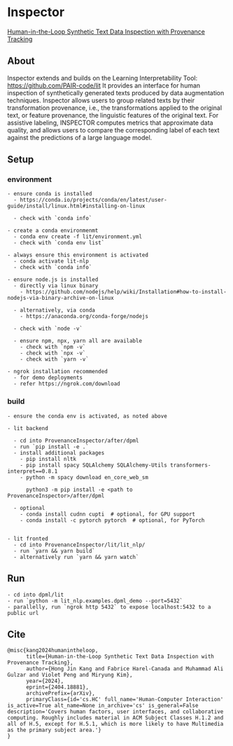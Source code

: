 # Inspector

[Human-in-the-Loop Synthetic Text Data Inspection with Provenance Tracking](https://arxiv.org/abs/2404.18881)

## About
Inspector extends and builds on the Learning Interpretability Tool: https://github.com/PAIR-code/lit
It provides an interface for human inspection of synthetically generated texts produced by data augmentation techniques. 
Inspector allows users to group related texts by their transformation provenance, i.e., the transformations
applied to the original text, or feature provenance, the linguistic features of the original
text. 
For assistive labeling, INSPECTOR computes metrics that approximate data quality, and
allows users to compare the corresponding label of each text against the predictions of a large language model.



## Setup

### environment
```
- ensure conda is installed
  - https://conda.io/projects/conda/en/latest/user-guide/install/linux.html#installing-on-linux 

  - check with `conda info`

- create a conda environmenmt
  - conda env create -f lit/environment.yml
  - check with `conda env list`

- always ensure this environment is activated
  - conda activate lit-nlp
  - check with `conda info`

- ensure node.js is installed
  - directly via linux binary
    - https://github.com/nodejs/help/wiki/Installation#how-to-install-nodejs-via-binary-archive-on-linux

  - alternatively, via conda
    - https://anaconda.org/conda-forge/nodejs
  
  - check with `node -v`
  
  - ensure npm, npx, yarn all are available
    - check with `npm -v`
    - check with `npx -v`
    - check with `yarn -v`

- ngrok installation recommended
  - for demo deployments
  - refer https://ngrok.com/download
```


### build
```
- ensure the conda env is activated, as noted above

- lit backend
  
  - cd into ProvenanceInspector/after/dpml
  - run `pip install -e .`
  - install additional packages
    - pip install nltk
    - pip install spacy SQLAlchemy SQLAlchemy-Utils transformers-interpret==0.8.1
    - python -m spacy download en_core_web_sm

      python3 -m pip install -e <path to ProvenanceInspector>/after/dpml  

  - optional
    - conda install cudnn cupti  # optional, for GPU support
    - conda install -c pytorch pytorch  # optional, for PyTorch


- lit fronted
  - cd into ProvenanceInspector/lit/lit_nlp/
  - run `yarn && yarn build`
  - alternatively run `yarn && yarn watch`
```


## Run
```
- cd into dpml/lit
- run `python -m lit_nlp.examples.dpml_demo --port=5432`
- parallelly, run `ngrok http 5432` to expose localhost:5432 to a public url
```

## Cite

```
@misc{kang2024humanintheloop,
      title={Human-in-the-Loop Synthetic Text Data Inspection with Provenance Tracking}, 
      author={Hong Jin Kang and Fabrice Harel-Canada and Muhammad Ali Gulzar and Violet Peng and Miryung Kim},
      year={2024},
      eprint={2404.18881},
      archivePrefix={arXiv},
      primaryClass={id='cs.HC' full_name='Human-Computer Interaction' is_active=True alt_name=None in_archive='cs' is_general=False description='Covers human factors, user interfaces, and collaborative computing. Roughly includes material in ACM Subject Classes H.1.2 and all of H.5, except for H.5.1, which is more likely to have Multimedia as the primary subject area.'}
}
```
